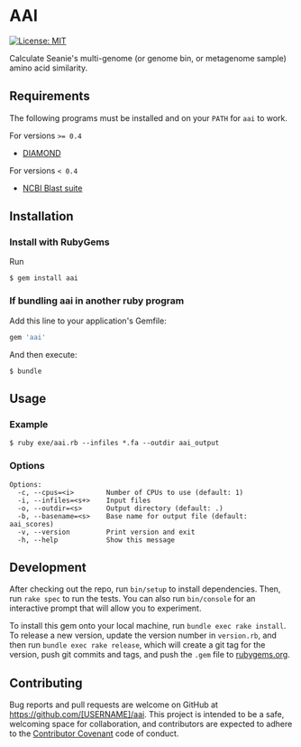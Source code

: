# AAI

[![License: MIT](https://img.shields.io/badge/License-MIT-yellow.svg)](https://opensource.org/licenses/MIT)

Calculate Seanie's multi-genome (or genome bin, or metagenome sample) amino acid similarity.

## Requirements

The following programs must be installed and on your `PATH` for `aai` to work.

For versions `>= 0.4`

- [DIAMOND](https://github.com/bbuchfink/diamond/)

For versions `< 0.4`

- [NCBI Blast suite](https://blast.ncbi.nlm.nih.gov/Blast.cgi?PAGE_TYPE=BlastDocs&DOC_TYPE=Download)

## Installation

### Install with RubyGems

Run

    $ gem install aai

### If bundling aai in another ruby program

Add this line to your application's Gemfile:

```ruby
gem 'aai'
```

And then execute:

    $ bundle

## Usage

### Example

```
$ ruby exe/aai.rb --infiles *.fa --outdir aai_output
```

### Options

```
Options:
  -c, --cpus=<i>        Number of CPUs to use (default: 1)
  -i, --infiles=<s+>    Input files
  -o, --outdir=<s>      Output directory (default: .)
  -b, --basename=<s>    Base name for output file (default: aai_scores)
  -v, --version         Print version and exit
  -h, --help            Show this message
```

## Development

After checking out the repo, run `bin/setup` to install dependencies. Then, run `rake spec` to run the tests. You can also run `bin/console` for an interactive prompt that will allow you to experiment.

To install this gem onto your local machine, run `bundle exec rake install`. To release a new version, update the version number in `version.rb`, and then run `bundle exec rake release`, which will create a git tag for the version, push git commits and tags, and push the `.gem` file to [rubygems.org](https://rubygems.org).

## Contributing

Bug reports and pull requests are welcome on GitHub at https://github.com/[USERNAME]/aai. This project is intended to be a safe, welcoming space for collaboration, and contributors are expected to adhere to the [Contributor Covenant](http://contributor-covenant.org) code of conduct.
